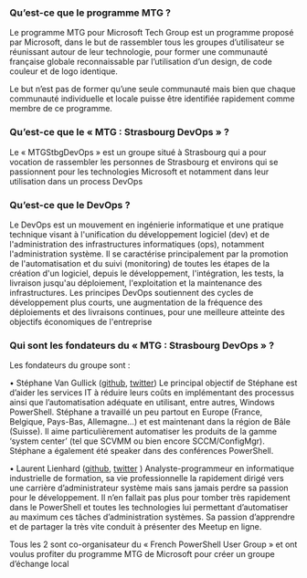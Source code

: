 ### Qu’est-ce que le programme MTG ?

Le programme MTG pour Microsoft Tech Group est un programme proposé par Microsoft, dans le but de rassembler tous les groupes d’utilisateur se réunissant autour de leur technologie, pour former une communauté française globale reconnaissable par l’utilisation d’un design, de code couleur et de logo identique.

Le but n’est pas de former qu’une seule communauté mais bien que chaque communauté individuelle et locale puisse être identifiée rapidement comme membre de ce programme.

### Qu’est-ce que le « MTG : Strasbourg DevOps » ?

Le « MTGStbgDevOps » est un groupe situé à Strasbourg qui a pour vocation de rassembler les personnes de Strasbourg et environs qui se passionnent pour les technologies Microsoft et notamment dans leur utilisation dans un process DevOps

### Qu’est-ce que le DevOps ?

Le DevOps est un mouvement en ingénierie informatique et une pratique technique visant à l'unification du développement logiciel (dev) et de l'administration des infrastructures informatiques (ops), notamment l'administration système.
Il se caractérise principalement par la promotion de l'automatisation et du suivi (monitoring) de toutes les étapes de la création d'un logiciel, depuis le développement, l'intégration, les tests, la livraison jusqu'au déploiement, l'exploitation et la maintenance des infrastructures. Les principes DevOps soutiennent des cycles de développement plus courts, une augmentation de la fréquence des déploiements et des livraisons continues, pour une meilleure atteinte des objectifs économiques de l'entreprise
 

### Qui sont les fondateurs du « MTG : Strasbourg DevOps » ?

Les fondateurs du groupe sont : 

•	Stéphane Van Gullick ([github](https://github.com/Stephanevg), [twitter](https://twitter.com/Stephanevg))
Le principal objectif de Stéphane est d’aider les services IT à réduire leurs coûts en implémentant des processus ainsi que l’automatisation adéquate en utilisant, entre autres, Windows PowerShell.
Stéphane a travaillé un peu partout en Europe (France, Belgique, Pays-Bas, Allemagne…) et est maintenant dans la région de Bâle (Suisse). Il aime particulièrement automatiser les produits de la gamme ‘system center’ (tel que SCVMM ou bien encore SCCM/ConfigMgr).
Stéphane a également été speaker dans des conférences PowerShell.

•	Laurent Lienhard ([github](https://github.com/LaurentLienhard), [twitter](https://twitter.com/IronTUX) )
Analyste-programmeur en informatique industrielle de formation, sa vie professionnelle la rapidement dirigé vers une carrière d’administrateur système mais sans jamais perdre sa passion pour le développement.
Il n’en fallait pas plus pour tomber très rapidement dans le PowerShell et toutes les technologies lui permettant d’automatiser au maximum ces tâches d’administration systèmes.
Sa passion d’apprendre et de partager la très vite conduit à présenter des Meetup en ligne.


Tous les 2 sont co-organisateur du « French PowerShell User Group » et ont voulus profiter du programme MTG de Microsoft pour créer un groupe d’échange local
